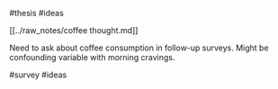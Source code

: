 #thesis
#ideas

[[../raw_notes/coffee thought.md]]

Need to ask about coffee consumption in follow-up surveys. Might be confounding variable with morning cravings.

#survey #ideas 